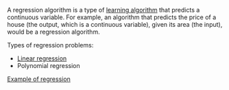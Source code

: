 A regression algorithm is a type of [learning algorithm](machine-learning) that predicts a continuous variable. For example, an algorithm that predicts the price of a house (the output, which is a continuous variable), given its area (the input), would be a regression algorithm.

Types of regression problems:

* [Linear regression](linear-regression)
* Polynomial regression

[Example of regression](regression-example)
